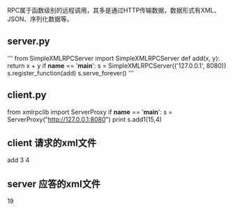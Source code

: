 RPC属于函数级别的远程调用，其多是通过HTTP传输数据，数据形式有XML、JSON、序列化数据等。
## server.py 
'''  from SimpleXMLRPCServer import SimpleXMLRPCServer
  def add(x, y):
      return x + y
  if __name__ == '__main__':
      s = SimpleXMLRPCServer(('127.0.0.1', 8080))
      s.register_function(add)
      s.serve_forever() 
''' 
## client.py 
  from xmlrpclib import ServerProxy
  if __name__ == '__main__':
      s = ServerProxy("http://127.0.0.1:8080")
      print s.add1(15,4) 

## client 请求的xml文件 
<?xml version='1.0' ?>
<methodCall>
    <methodName>
        add
    </methodName>
    <params>
        <param>
            <value>
                <int> 3 </int>
                </value>
        </param>
        <param>
            <value>
                <int> 4 </int>
            </value>
        </param>
    </params>
</methodCall> 

## server 应答的xml文件 
<?xml version='1.0' ?>
<methodResponse>
    <params>
        <param>
            <value>
                <int> 19 </int>
            </value>
        </param>
    </params>
</methodResponse>
